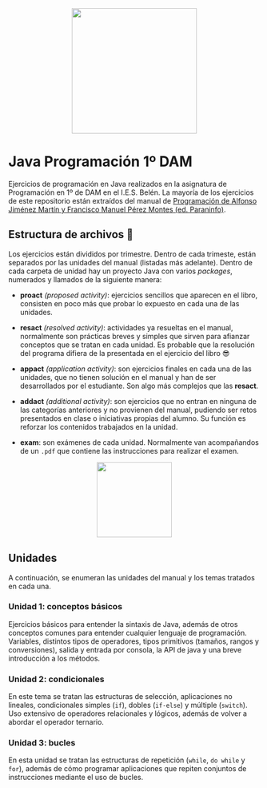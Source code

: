<div id="header" align="center">
  <img src="https://media.giphy.com/media/YpZbh3wXqG11aK2zRd/giphy.gif" width="250"/>
</div>

# Java Programación 1º DAM
Ejercicios de programación en Java realizados en la asignatura de Programación en 1º de DAM en el I.E.S. Belén. La mayoría de los ejercicios de este repositorio están extraídos del manual de [Programación de Alfonso Jiménez Martín y Francisco Manuel Pérez Montes (ed. Paraninfo)](https://www.paraninfo.es/catalogo/9788428342865/programacion--edicion-2021-).

## Estructura de archivos :file_folder:
Los ejercicios están divididos por trimestre. Dentro de cada trimeste, están separados por las unidades del manual (listadas más adelante). Dentro de cada carpeta de unidad hay un proyecto Java con varios *packages*, numerados y llamados de la siguiente manera:

- __proact__ *(proposed activity)*: ejercicios sencillos que aparecen en el libro, consisten en poco más que probar lo expuesto en cada una de las unidades.

- __resact__ *(resolved activity)*: actividades ya resueltas en el manual, normalmente son prácticas breves y simples que sirven para afianzar conceptos que se tratan en cada unidad. Es probable que la resolución del programa difiera de la presentada en el ejercicio del libro :sunglasses:

- __appact__ *(application activity)*: son ejercicios finales en cada una de las unidades, que no tienen solución en el manual y han de ser desarrollados por el estudiante. Son algo más complejos que las __resact__.

- __addact__ *(additional activity)*: son ejercicios que no entran en ninguna de las categorías anteriores y no provienen del manual, pudiendo ser retos presentados en clase o iniciativas propias del alumno. Su función es reforzar los contenidos trabajados en la unidad.

- __exam__: son exámenes de cada unidad. Normalmente van acompañandos de un `.pdf` que contiene las instrucciones para realizar el examen.

<div id="units" align="center">
  <img src="https://media.giphy.com/media/8NaYbrMzn9a4tu4z6i/giphy.gif" width="150"/>
</div>

## Unidades
A continuación, se enumeran las unidades del manual y los temas tratados en cada una.
### Unidad 1: conceptos básicos
Ejercicios básicos para entender la sintaxis de Java, además de otros conceptos comunes para entender cualquier lenguaje de programación. Variables, distintos tipos de operadores, tipos primitivos (tamaños, rangos y conversiones), salida y entrada por consola, la API de java y una breve introducción a los métodos.

### Unidad 2: condicionales
En este tema se tratan las estructuras de selección, aplicaciones no lineales, condicionales simples (`if`), dobles (`if-else`) y múltiple (`switch`). Uso extensivo de operadores relacionales y lógicos, además de volver a abordar el operador ternario.

### Unidad 3: bucles
En esta unidad se tratan las estructuras de repetición (`while`, `do while` y `for`), además de cómo programar aplicaciones que repiten conjuntos de instrucciones mediante el uso de bucles. 
